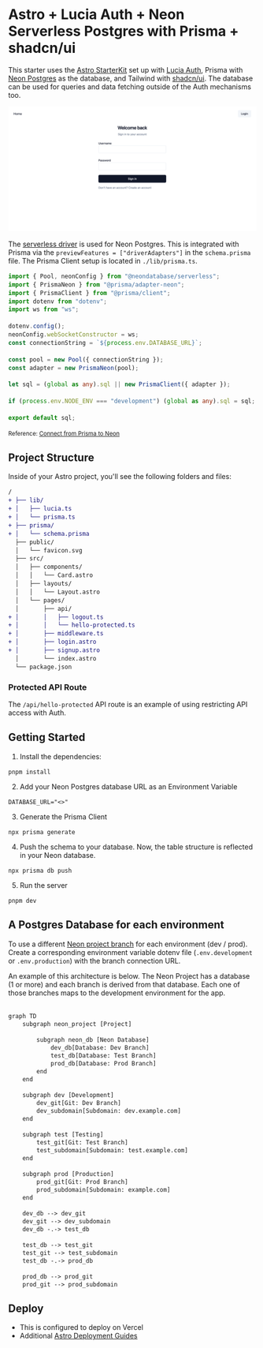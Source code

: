 # Astro + Lucia Auth + Neon Serverless Postgres with Prisma + shadcn/ui

This starter uses the [Astro StarterKit](https://astro.build/) set up with [Lucia Auth](https://lucia-auth.com/), Prisma with [Neon Postgres](https://neon.tech) as the database, and Tailwind with [shadcn/ui](https://ui.shadcn.com/). The database can be used for queries and data fetching outside of the Auth mechanisms too.

![auth screenshot](auth-screenshot.png)

The [serverless driver](https://github.com/neondatabase/serverless) is used for Neon Postgres. This is integrated with Prisma via the `previewFeatures = ["driverAdapters"]` in the `schema.prisma` file. The Prisma Client setup is located in `./lib/prisma.ts`.

```ts
import { Pool, neonConfig } from "@neondatabase/serverless";
import { PrismaNeon } from "@prisma/adapter-neon";
import { PrismaClient } from "@prisma/client";
import dotenv from "dotenv";
import ws from "ws";

dotenv.config();
neonConfig.webSocketConstructor = ws;
const connectionString = `${process.env.DATABASE_URL}`;

const pool = new Pool({ connectionString });
const adapter = new PrismaNeon(pool);

let sql = (global as any).sql || new PrismaClient({ adapter });

if (process.env.NODE_ENV === "development") (global as any).sql = sql;

export default sql;
```

<small>Reference: [Connect from Prisma to Neon](https://neon.tech/docs/guides/prisma)</small>

## Project Structure

Inside of your Astro project, you'll see the following folders and files:

```diff
/
+ ├── lib/
+ │   ├── lucia.ts
+ │   └── prisma.ts
+ ├── prisma/
+ │   └── schema.prisma
  ├── public/
  │   └── favicon.svg
  ├── src/
  │   ├── components/
  │   │   └── Card.astro
  │   ├── layouts/
  │   │   └── Layout.astro
  │   └── pages/
  │       ├── api/
+ │       │   ├── logout.ts
+ │       │   └── hello-protected.ts
+ │       ├── middleware.ts
+ │       ├── login.astro
+ │       ├── signup.astro
  │       └── index.astro
  └── package.json
```

### Protected API Route

The `/api/hello-protected` API route is an example of using restricting API access with Auth.

## Getting Started

1. Install the dependencies:

```
pnpm install
```

2. Add your Neon Postgres database URL as an Environment Variable

```
DATABASE_URL="<>"
```

3. Generate the Prisma Client

```
npx prisma generate
```

4. Push the schema to your database. Now, the table structure is reflected in your Neon database.

```
npx prisma db push
```

5. Run the server

```
pnpm dev
```

## A Postgres Database for each environment

To use a different [Neon project branch](https://neon.tech/docs/introduction/branching) for each environment (dev / prod). Create a corresponding environment variable dotenv file (`.env.development` or `.env.production`) with the branch connection URL.

An example of this architecture is below. The Neon Project has a database (1 or more) and each branch is derived from that database. Each one of those branches maps to the development environment for the app.

```mermaid

graph TD
    subgraph neon_project [Project]

        subgraph neon_db [Neon Database]
            dev_db[Database: Dev Branch]
            test_db[Database: Test Branch]
            prod_db[Database: Prod Branch]
        end
    end

    subgraph dev [Development]
        dev_git[Git: Dev Branch]
        dev_subdomain[Subdomain: dev.example.com]
    end

    subgraph test [Testing]
        test_git[Git: Test Branch]
        test_subdomain[Subdomain: test.example.com]
    end

    subgraph prod [Production]
        prod_git[Git: Prod Branch]
        prod_subdomain[Subdomain: example.com]
    end

    dev_db --> dev_git
    dev_git --> dev_subdomain
    dev_db -.-> test_db

    test_db --> test_git
    test_git --> test_subdomain
    test_db -.-> prod_db

    prod_db --> prod_git
    prod_git --> prod_subdomain

```

## Deploy

- This is configured to deploy on Vercel
- Additional [Astro Deployment Guides](https://docs.astro.build/en/guides/deploy/)
